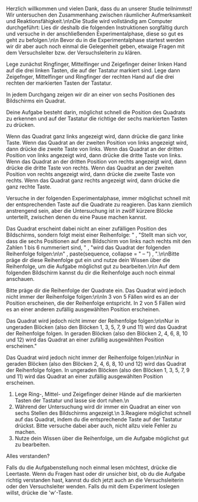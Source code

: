 
Herzlich willkommen und vielen Dank, dass du an unserer Studie teilnimmst! Wir untersuchen den Zusammenhang zwischen räumlicher Aufmerksamkeit und Reaktionsfähigkeit.\n\nDie Studie wird vollständig am Computer durchgeführt: Lies dir deshalb die folgenden Instruktionen sorgfältig durch und versuche in der anschließenden Experimentalphase, diese so gut es geht zu befolgen.\n\n
Bevor du in die Experimentalphase startest werden wir dir aber auch noch einmal die Gelegenheit geben, etwaige Fragen mit dem Versuchsleiter bzw. der Versuchsleiterin zu klären.

Lege zunächst Ringfinger, Mittelfinger und Zeigefinger deiner linken Hand auf die drei linken Tasten, die auf der Tastatur markiert sind. Lege dann Zeigefnger, Mittelfinger und Ringfinger der rechten Hand auf die drei rechten der markierten Tasten der Tastatur.

In jedem Durchgang zeigen wir dir an einer von sechs Positionen des Bildschirms ein Quadrat.

Deine Aufgabe besteht darin, möglichst schnell die Position des Quadrats zu erkennen und auf der Tastatur die richtige der sechs markierten Tasten zu drücken.

Wenn das Quadrat ganz links angezeigt wird, dann drücke die ganz linke Taste.
Wenn das Quadrat an der zweiten Position von links angezeigt wird, dann drücke die zweite Taste von links.
Wenn das Quadrat an der dritten Position von links angezeigt wird, dann drücke die dritte Taste von links.
Wenn das Quadrat an der dritten Position von rechts angezeigt wird, dann drücke die dritte Taste von rechts.
Wenn das Quadrat an der zweiten Position von rechts angezeigt wird, dann drücke die zweite Taste von rechts.
Wenn das Quadrat ganz rechts angezeigt wird, dann drücke die ganz rechte Taste.

Versuche in der folgenden Experimentalphase, immer möglichst schnell mit der entsprechenden Taste auf die Quadrate zu reagieren. Das kann ziemlich anstrengend sein, aber die Untersuchung ist in zwölf kürzere Blöcke unterteilt, zwischen denen du eine Pause machen kannst.

Das Quadrat erscheint dabei nicht an einer zufälligen Position des Bildschirms, sondern folgt meist einer Reihenfolge: "
      , "Stellt man sich vor, dass die sechs Positionen auf dem Bildschirm von links nach rechts mit den Zahlen 1 bis 6 nummeriert sind, "
      , "wird das Quadrat der folgenden Reihenfolge folgen:\n\n"
      , paste(sequence, collapse = " – ") 
      , ".\n\nBitte präge dir diese Reihenfolge gut ein und nutze dein Wissen über die Reihenfolge, um die Aufgabe möglichst gut zu bearbeiten.\n\n
Auf dem folgenden Bildschirm kannst du dir die Reihenfolge auch noch einmal anschauen.


Bitte präge dir die Reihenfolge der Quadrate ein.
Das Quadrat wird jedoch nicht immer der Reihenfolge folgen:\n\nIn 3 von 5 Fällen wird es an der Position erscheinen, die der Reihenfolge entspricht. In 2 von 5 Fällen wird es an einer anderen zufällig ausgewählten Position erscheinen.

Das Quadrat wird jedoch nicht immer der Reihenfolge folgen:\n\nNur in ungeraden Blöcken (also den Blöcken 1, 3, 5, 7, 9 und 11) wird das Quadrat der Reihenfolge folgen. In geraden Blöcken (also den Blöcken 2, 4, 6, 8, 10 und 12) wird das Quadrat an einer zufällig ausgewählten Position erscheinen."

Das Quadrat wird jedoch nicht immer der Reihenfolge folgen:\n\nNur in geraden Blöcken (also den Blöcken 2, 4, 6, 8, 10 und 12) wird das Quadrat der Reihenfolge folgen. In ungeraden Blöcken (also den Blöcken 1, 3, 5, 7, 9 und 11) wird das Quadrat an einer zufällig ausgewählten Position erscheinen.




1. Lege Ring-, Mittel- und Zeigefinger deiner Hände auf die markierten Tasten der Tastatur und lasse sie dort ruhen.\n
2. Während der Untersuchung wird dir immer ein Quadrat an einer von sechs Stellen des Bildschirms angezeigt.\n
3.Reagiere möglichst schnell auf das Quadrat, indem du die entsprechende Taste auf der Tastatur drückst. Bitte versuche dabei aber auch, nicht allzu viele Fehler zu machen.
4. Nutze dein Wissen über die Reihenfolge, um die Aufgabe möglichst gut zu bearbeiten.



Alles verstanden?

Falls du die Aufgabenstellung noch einmal lesen möchtest, drücke die Leertaste. Wenn du Fragen hast oder dir unsicher bist, ob du die Aufgabe richtig verstanden hast, kannst du dich jetzt auch an die Versuchsleiterin oder den Versuchsleiter wenden. Falls du mit dem Experiment loslegen willst, drücke die 'w'-Taste.
